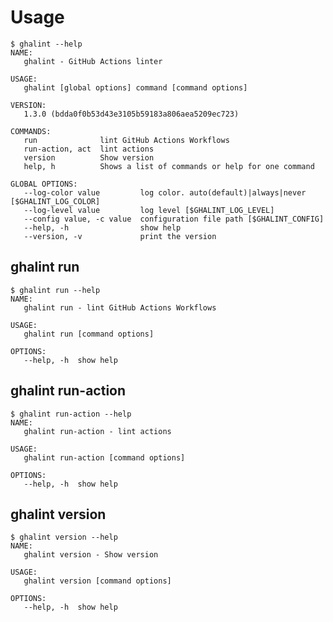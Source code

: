 # Usage

<!-- This is generated by scripts/generate-usage.sh. Don't edit this file directly. -->

```console
$ ghalint --help
NAME:
   ghalint - GitHub Actions linter

USAGE:
   ghalint [global options] command [command options]

VERSION:
   1.3.0 (bdda0f0b53d43e3105b59183a806aea5209ec723)

COMMANDS:
   run              lint GitHub Actions Workflows
   run-action, act  lint actions
   version          Show version
   help, h          Shows a list of commands or help for one command

GLOBAL OPTIONS:
   --log-color value         log color. auto(default)|always|never [$GHALINT_LOG_COLOR]
   --log-level value         log level [$GHALINT_LOG_LEVEL]
   --config value, -c value  configuration file path [$GHALINT_CONFIG]
   --help, -h                show help
   --version, -v             print the version
```

## ghalint run

```console
$ ghalint run --help
NAME:
   ghalint run - lint GitHub Actions Workflows

USAGE:
   ghalint run [command options]

OPTIONS:
   --help, -h  show help
```

## ghalint run-action

```console
$ ghalint run-action --help
NAME:
   ghalint run-action - lint actions

USAGE:
   ghalint run-action [command options]

OPTIONS:
   --help, -h  show help
```

## ghalint version

```console
$ ghalint version --help
NAME:
   ghalint version - Show version

USAGE:
   ghalint version [command options]

OPTIONS:
   --help, -h  show help
```